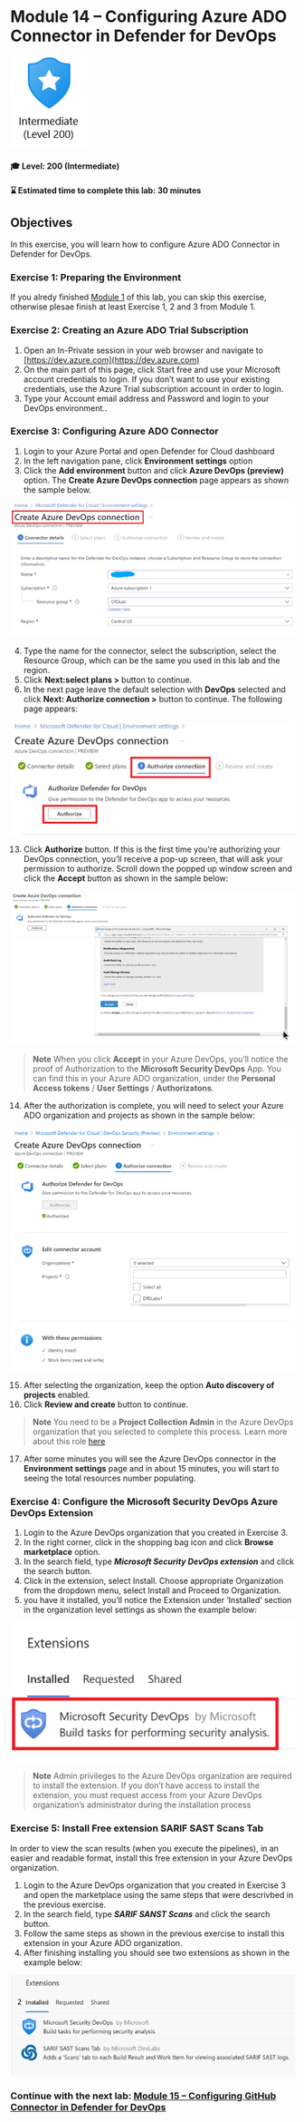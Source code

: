 # Module 14 – Configuring Azure ADO Connector in Defender for DevOps

<p align="left"><img src="../Images/asc-labs-intermediate.gif?raw=true"></p>

#### 🎓 Level: 200 (Intermediate)
#### ⌛ Estimated time to complete this lab: 30 minutes

## Objectives
In this exercise, you will learn how to configure Azure ADO Connector in Defender for DevOps.

### Exercise 1: Preparing the Environment

If you alredy finished [Module 1](https://github.com/Azure/Microsoft-Defender-for-Cloud/blob/main/Labs/Modules/Module-1-Preparing-the-Environment.md) of this lab, you can skip this exercise, otherwise plesae finish at least Exercise 1, 2 and 3 from Module 1.

### Exercise 2: Creating an Azure ADO Trial Subscription

1.	Open an In-Private session in your web browser and navigate to [https://dev.azure.com](https://dev.azure.com)
2.	On the main part of this page, click Start free and use your Microsoft account credentials to login. If you don’t want to use your existing credentials, use the Azure Trial subscription account in order to login.
3.	Type your Account email address and Password and login to your DevOps environment..

### Exercise 3: Configuring Azure ADO Connector

1.	Login to your Azure Portal and open Defender for Cloud dashboard
2.	In the left navigation pane, click **Environment settings** option
3.	Click the **Add environment** button and click **Azure DevOps (preview)** option. The **Create Azure DevOps connection** page appears as shown the sample below.

![Azure ADO Connector](../Images/M14_Fig1.PNG?raw=true)

4.	Type the name for the connector, select the subscription, select the Resource Group, which can be the same you used in this lab and the region. 
11.	Click **Next:select plans >** button to continue.
12.	In the next page leave the default selection with **DevOps** selected and click **Next: Authorize connection >** button to continue. The following page appears:

![Azure ADO Connector - Authorize](../Images/M14_Fig2.PNG?raw=true)


13.	Click **Authorize** button. If this is the first time you’re authorizing your DevOps connection, you’ll receive a pop-up screen, that will ask your permission to authorize. Scroll down the popped up window screen and click the **Accept** button as shown in the sample below:

![Azure ADO Connector - Accept](../Images/M14_Fig3.PNG?raw=true)


> **Note** When you click **Accept** in your Azure DevOps, you’ll notice the proof of Authorization to the **Microsoft Security DevOps** App. You can find this in your Azure ADO organization, under the **Personal Access tokens** / **User Settings** / **Authorizatons**.  


14.	After the authorization is complete, you will need to select your Azure ADO organization and projects as shown in the sample below:

![Azure ADO Connector - Completed](../Images/M14_Fig4.PNG?raw=true)

15.	After selecting the organization, keep the option **Auto discovery of projects** enabled.
16.	Click **Review and create** button to continue.


> **Note** You need to be a **Project Collection Admin** in the Azure DevOps organization that you selected to complete this process. Learn more about this role [here](https://learn.microsoft.com/en-us/azure/devops/organizations/settings/about-settings?view=azure-devops&WT.mc_id=Portal-Microsoft_Azure_Security_DevOps#project-collection-administrator-pca-role-and-managing-collections-of-projects)


17.	After some minutes you will see the Azure DevOps connector in the **Environment settings** page and in about 15 minutes, you will start to seeing the total resources number populating.

### Exercise 4: Configure the Microsoft Security DevOps Azure DevOps Extension

1.	Login to the Azure DevOps organization that you created in Exercise 3.
2.	In the right corner, click in the shopping bag icon and click **Browse marketplace** option.
3.	In the search field, type ***Microsoft Security DevOps extension*** and click the search button.
4.	Click in the extension, select Install. Choose appropriate Organization from the dropdown menu, select Install and Proceed to Organization.
5.	 you have it installed, you’ll notice the Extension under ‘Installed’ section in the organization level settings as shown the example below:

![Azure ADO Connector - Extension](../Images/M14_Fig5.PNG?raw=true)


> **Note** Admin privileges to the Azure DevOps organization are required to install the extension. If you don’t have access to install the extension, you must request access from your Azure DevOps organization’s administrator during the installation process


### Exercise 5: Install Free extension SARIF SAST Scans Tab

In order to view the scan results (when you execute the pipelines), in an easier and readable format, install this free extension in your Azure DevOps organization.

1.	Login to the Azure DevOps organization that you created in Exercise 3 and open the marketplace using the same steps that were descrivbed in the previous exercise.
2.	In the search field, type ***SARIF SANST Scans*** and click the search button.
3.	Follow the same steps as shown in the previous exercise to install this extension in your Azure ADO organization.
4.	After finishing installing you should see two extensions as shown in the example below:

![Azure ADO Connector - SANS](../Images/M14_Fig6.PNG?raw=true)


### Continue with the next lab: [Module 15 – Configuring GitHub Connector in Defender for DevOps](Module-8-Advance-Cloud-Defense.md)
